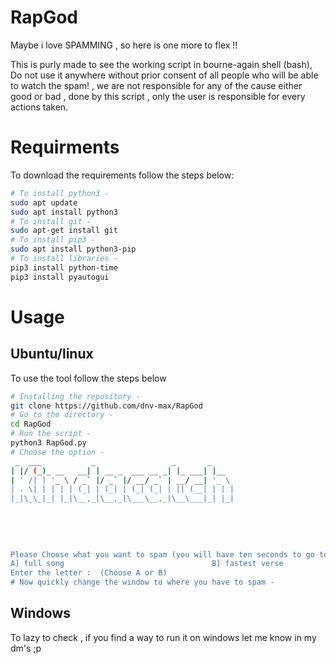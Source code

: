 # RapGod
Maybe i love SPAMMING , so here is one more to flex !! 
<p>
  This is purly made to see the working script in bourne-again shell (bash), Do not use it anywhere without prior consent of all people who will be able to watch the spam! , we are not responsible for any of the cause either good or bad , done by this script , only the user is responsible for every actions taken.
  </p>
 
<h1>Requirments</h1>
<p>
  To download the requirements follow the steps below:
  </p>
  
```bash
# To install python3 -
sudo apt update
sudo apt install python3
# To install git -
sudo apt-get install git
# To install pip3 -
sudo apt install python3-pip
# To install libraries -
pip3 install python-time
pip3 install pyautogui
```
<h1>Usage</h1>
<h2>Ubuntu/linux</h2>
<p>
  To use the tool follow the steps below
  </p>

```bash
# Installing the repository -
git clone https://github.com/dnv-max/RapGod
# Go to the directory -
cd RapGod
# Run the script -
python3 RapGod.py
# Choose the option -
 _  ___           _                 _       _     
| |/ (_)_ __   __| | __ _  ___ __ _| |_ ___| |__  
| ' /| | '_ \ / _` |/ _` |/ __/ _` | __/ __| '_ \ 
| . \| | | | | (_| | (_| | (_| (_| | || (__| | | |
|_|\_\_|_| |_|\__,_|\__,_|\___\__,_|\__\___|_| |_|
  
  
  
  
  
Please Choose what you want to spam (you will have ten seconds to go to the destination of spam
A] full song                                 B] fastest verse 
Enter the letter :  (Choose A or B)
# Now quickly change the window to where you have to spam -

```
<h2>Windows</h2>
<p>To lazy to check , if you find a way to run it on windows let me know in my dm's ;p </p>
